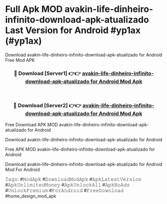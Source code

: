 # Full Apk MOD avakin-life-dinheiro-infinito-download-apk-atualizado Last Version for Android #yp1ax (#yp1ax)
Download avakin-life-dinheiro-infinito-download-apk-atualizado for Android Free Mod APK

<div align="center">
<h3>🔴 Download [Server1] 👉👉 <a href="https://app.mediaupload.pro?title=avakin-life-dinheiro-infinito-download-apk-atualizado&ref=15F">avakin-life-dinheiro-infinito-download-apk-atualizado for Android Mod Apk</a></h3><br>

<h3>🔴 Download [Server2] 👉👉 <a href="https://app.mediaupload.pro?title=avakin-life-dinheiro-infinito-download-apk-atualizado&ref=15F">avakin-life-dinheiro-infinito-download-apk-atualizado for Android Mod Apk</a></h3>
</div>


Free Download APK MOD avakin-life-dinheiro-infinito-download-apk-atualizado for Android

Download avakin-life-dinheiro-infinito-download-apk-atualizado for Android 

Free APK MOD avakin-life-dinheiro-infinito-download-apk-atualizado for Android 

Download avakin-life-dinheiro-infinito-download-apk-atualizado for Android Mod For Android

𝚃𝚊𝚐𝚜: #𝙼𝚘𝚍𝙰𝚙𝚔 #𝙳𝚘𝚠𝚗𝚕𝚘𝚊𝚍𝙼𝚘𝚍𝙰𝚙𝚔 #𝙰𝚙𝚔𝙻𝚊𝚝𝚎𝚜𝚝𝚅𝚎𝚛𝚜𝚒𝚘𝚗 #𝙰𝚙𝚔𝚄𝚗𝚕𝚒𝚖𝚒𝚝𝚎𝚍𝙼𝚘𝚗𝚎𝚢 #𝙰𝚙𝚔𝚄𝚗𝚕𝚘𝚌𝚔𝙰𝚕𝚕 #𝙰𝚙𝚔𝙽𝚘𝙰𝚍𝚜 #𝚄𝚗𝚕𝚘𝚌𝚔𝙿𝚛𝚎𝚖𝚒𝚞𝚖 #𝙵𝚘𝚛𝙰𝚗𝚍𝚛𝚘𝚒𝚍 #𝙵𝚛𝚎𝚎𝙳𝚘𝚠𝚗𝚕𝚘𝚊𝚍 #home_design_mod_apk